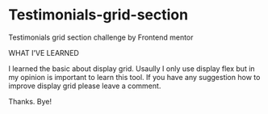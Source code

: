 # Testimonials-grid-section

Testimonials grid section challenge by Frontend mentor

WHAT I'VE LEARNED

I learned the basic about display grid. Usaully I only use display flex but in my opinion is important to learn this tool.
If you have any suggestion how to improve display grid please leave a comment.

Thanks.
Bye!

